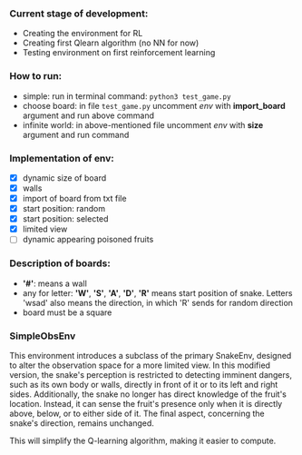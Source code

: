 ### Current stage of development:
- Creating the environment for RL
- Creating first Qlearn algorithm (no NN for now)
- Testing environment on first reinforcement learning

### How to run:

* simple: run in terminal command: `python3 test_game.py`
* choose board: in file `test_game.py` uncomment *env* with **import_board** argument and run above command 
* infinite world: in above-mentioned file uncomment *env* with **size** argument and run command

### Implementation of env:

- [X] dynamic size of board
- [X] walls
- [X] import of board from txt file
- [X] start position: random
- [X] start position: selected
- [X] limited view
- [ ] dynamic appearing poisoned fruits

### Description of boards:

- **\'#\'**: means a wall
- any for letter: **\'W\'**, **\'S\'**, **\'A\'**, **\'D\'**, **\'R\'** means start position of snake. Letters 'wsad' also means the direction, in which 'R' sends for random direction 
- board must be a square

### SimpleObsEnv
This environment introduces a subclass of the primary SnakeEnv, designed to alter the observation space for a more limited view.
In this modified version, the snake's perception is restricted to detecting imminent dangers, such as its own body or walls, directly in front of it or to its left and right sides. 
Additionally, the snake no longer has direct knowledge of the fruit's location. Instead, it can sense the fruit's presence only when it is directly above, below, or to either side of it. 
The final aspect, concerning the snake's direction, remains unchanged.
    
This will simplify the Q-learning algorithm, making it easier to compute.